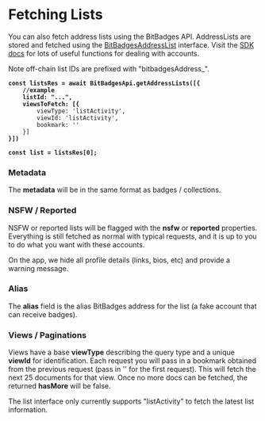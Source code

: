 # Fetching Lists

You can also fetch address lists using the BitBadges API.  AddressLists are stored and fetched using the [BitBadgesAddressList](https://bitbadges.github.io/bitbadgesjs/packages/bitbadgesjs-sdk/docs/interfaces/BitBadgesAddressList.html) interface. Visit the [SDK docs](../../bitbadges-sdk/) for lots of useful functions for dealing with accounts.

Note off-chain list IDs are prefixed with "bitbadgesAddress\_".&#x20;

<pre class="language-typescript"><code class="lang-typescript"><strong>const listsRes = await BitBadgesApi.getAddressLists([{
</strong><strong>    //example
</strong><strong>    listId: "...",
</strong><strong>    viewsToFetch: [{
</strong>        viewType: 'listActivity',
        viewId: 'listActivity',
        bookmark: ''
    }]
<strong>}])
</strong><strong>
</strong><strong>const list = listsRes[0];
</strong></code></pre>

### Metadata

The **metadata** will be in the same format as badges / collections.&#x20;

### NSFW / Reported

NSFW or reported lists will be flagged with the **nsfw** or **reported** properties. Everything is still fetched as normal with typical requests, and it is up to you to do what you want with these accounts.

On the app, we hide all profile details (links, bios, etc) and provide a warning message.

### Alias

The **alias** field is the alias BitBadges address for the list (a fake account that can receive badges).

### **Views / Paginations**

Views have a base **viewType** describing the query type and a unique **viewId** for identification. Each request you will pass in a bookmark obtained from the previous request (pass in '' for the first request). This will fetch the next 25 documents for that view. Once no more docs can be fetched, the returned **hasMore** will be false.

The list interface only currently supports "listActivity" to fetch the latest list information.